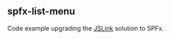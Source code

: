 ## spfx-list-menu

Code example upgrading the [JSLink](https://github.com/gunjandatta/sp-jslinkmenu/wiki) solution to SPFx.